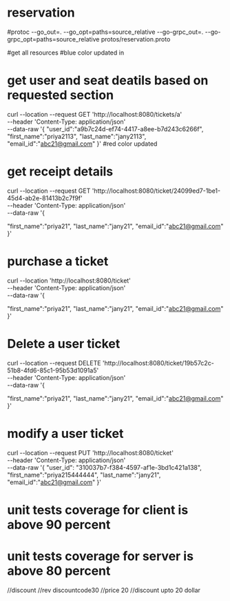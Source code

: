 # reservation
#protoc --go_out=. --go_opt=paths=source_relative     --go-grpc_out=. --go-grpc_opt=paths=source_relative     protos/reservation.proto

#get all resources
#blue color updated in 
# get user and seat deatils based on requested section
curl --location --request GET 'http://localhost:8080/tickets/a' \
--header 'Content-Type: application/json' \
--data-raw '{
    "user_id":"a9b7c24d-ef74-4417-a8ee-b7d243c6266f",
   "first_name":"priya2113",
   "last_name":"jany2113",
   "email_id":"abc21@gmail.com"
}'
#red color updated

# get receipt details 
curl --location --request GET 'http://localhost:8080/ticket/24099ed7-1be1-45d4-ab2e-81413b2c7f9f' \
--header 'Content-Type: application/json' \
--data-raw '{
    
   "first_name":"priya21",
   "last_name":"jany21",
   "email_id":"abc21@gmail.com"
}'

# purchase a ticket 
curl --location 'http://localhost:8080/ticket' \
--header 'Content-Type: application/json' \
--data-raw '{
    
   "first_name":"priya21",
   "last_name":"jany21",
   "email_id":"abc21@gmail.com"
}'

# Delete a user ticket
curl --location --request DELETE 'http://localhost:8080/ticket/19b57c2c-51b8-4fd6-85c1-95b53d1091a5' \
--header 'Content-Type: application/json' \
--data-raw '{
    
   "first_name":"priya21",
   "last_name":"jany21",
   "email_id":"abc21@gmail.com"
}'

# modify a user ticket 

curl --location --request PUT 'http://localhost:8080/ticket' \
--header 'Content-Type: application/json' \
--data-raw '{
    "user_id": "310037b7-f384-4597-af1e-3bd1c421a138",
   "first_name":"priya215444444",
   "last_name":"jany21",
   "email_id":"abc21@gmail.com"
}'

# unit tests coverage for client is above 90 percent
# unit tests coverage for server is above 80 percent


//discount
//rev discountcode30
//price 20
//discount upto 20 dollar
